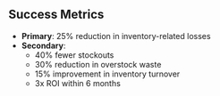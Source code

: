 ## Success Metrics
- **Primary**: 25% reduction in inventory-related losses
- **Secondary**: 
  - 40% fewer stockouts
  - 30% reduction in overstock waste
  - 15% improvement in inventory turnover
  - 3x ROI within 6 months